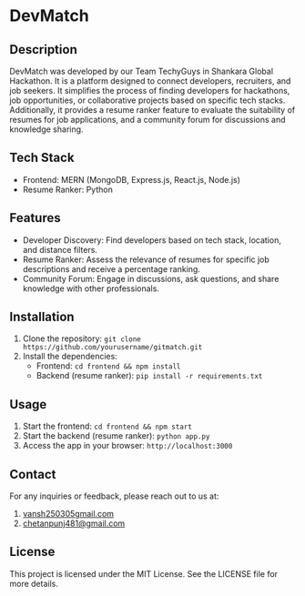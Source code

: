 # DevMatch

## Description

DevMatch was developed by our Team TechyGuys in Shankara Global Hackathon. It is a platform designed to connect developers, recruiters, and job seekers. It simplifies the process of finding developers for hackathons, job opportunities, or collaborative projects based on specific tech stacks. Additionally, it provides a resume ranker feature to evaluate the suitability of resumes for job applications, and a community forum for discussions and knowledge sharing.

## Tech Stack

- Frontend: MERN (MongoDB, Express.js, React.js, Node.js)
- Resume Ranker: Python

## Features

- Developer Discovery: Find developers based on tech stack, location, and distance filters.
- Resume Ranker: Assess the relevance of resumes for specific job descriptions and receive a percentage ranking.
- Community Forum: Engage in discussions, ask questions, and share knowledge with other professionals.


## Installation

1. Clone the repository: `git clone https://github.com/yourusername/gitmatch.git`
2. Install the dependencies:
   - Frontend: `cd frontend && npm install`
   - Backend (resume ranker): `pip install -r requirements.txt`

## Usage

1. Start the frontend: `cd frontend && npm start`
2. Start the backend (resume ranker): `python app.py`
3. Access the app in your browser: `http://localhost:3000`
   

## Contact

For any inquiries or feedback, please reach out to us at:
1. [vansh250305gmail.com](mailto:d.vansh250305@gmail.com)
2. [chetanpunj481@gmail.com](mailto:chetanpunj481@gmail.com)

## License
This project is licensed under the MIT License. See the LICENSE file for more details.
